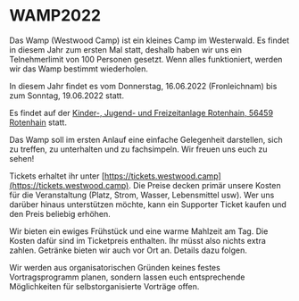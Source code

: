 # WAMP2022

Das Wamp (Westwood Camp) ist ein kleines Camp im Westerwald. Es findet in diesem Jahr zum ersten Mal statt, deshalb haben wir uns ein Telnehmerlimit von 100 Personen gesetzt. Wenn alles funktioniert, werden wir das Wamp bestimmt wiederholen.

In diesem Jahr findet es vom Donnerstag, 16.06.2022 (Fronleichnam) bis zum Sonntag, 19.06.2022 statt.

Es findet auf der [Kinder-, Jugend- und Freizeitanlage Rotenhain, 56459 Rotenhain](https://www.google.com/maps/place/Kinder-,+Jugend-+und+Freizeitanlage+Rotenhain/@50.6039708,7.8798476,17z) statt.

Das Wamp soll im ersten Anlauf eine einfache Gelegenheit darstellen, sich zu treffen, zu unterhalten und zu fachsimpeln. Wir freuen uns euch zu sehen!

Tickets erhaltet ihr unter [https://tickets.westwood.camp](https://tickets.westwood.camp). Die Preise decken primär unsere Kosten für die Veranstaltung (Platz, Strom, Wasser, Lebensmittel usw). Wer uns darüber hinaus unterstützen möchte, kann ein Supporter Ticket kaufen und den Preis beliebig erhöhen.

Wir bieten ein ewiges Frühstück und eine warme Mahlzeit am Tag. Die Kosten dafür sind im Ticketpreis enthalten. Ihr müsst also nichts extra zahlen. Getränke bieten wir auch vor Ort an. Details dazu folgen.

Wir werden aus organisatorischen Gründen keines festes Vortragsprogramm planen, sondern lassen euch entsprechende Möglichkeiten für selbstorganisierte Vorträge offen.